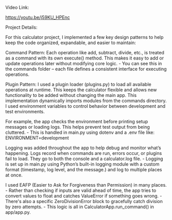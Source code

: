 Video Link:

[https://youtu.be/j59KU_HPEnc
](https://youtu.be/j59KU_HPEnc)

Project Details: 

For this calculator project, I implemented a few key design patterns to help keep the code organized, expandable, and easier to maintain:

Command Pattern: Each operation like add, subtract, divide, etc., is treated as a command with its own execute() method. This makes it easy to add or update operations later without modifying core logic.
        - You can see this in the commands folder – each file defines a consistent interface for executing operations.

Plugin Pattern: I used a plugin loader (plugins.py) to load all available operations at runtime. This keeps the calculator flexible and allows new functionality to be added without changing the main app. This implementation dynamically imports modules from the commands directory.
I used environment variables to control behavior between development and test environments.

For example, the app checks the environment before printing setup messages or loading logs. This helps prevent test output from being cluttered.
        - This is handled in main.py using dotenv and a .env file like:
        ENVIRONMENT=development

Logging was added throughout the app to help debug and monitor what’s happening. Logs record when commands are run, errors occur, or plugins fail to load. They go to both the console and a calculator.log file.
        - Logging is set up in main.py using Python’s built-in logging module with a custom format (timestamp, log level, and the message.) and log to multiple places at once.

I used EAFP (Easier to Ask for Forgiveness than Permission) in many places.
    - Rather than checking if inputs are valid ahead of time, the app tries to convert values to float and catches ValueError if something goes wrong.
    - There's also a specific ZeroDivisionError block to gracefully catch division by zero attempts.
        - This logic is all in CalculatorApp.run_command() in app/app.py.